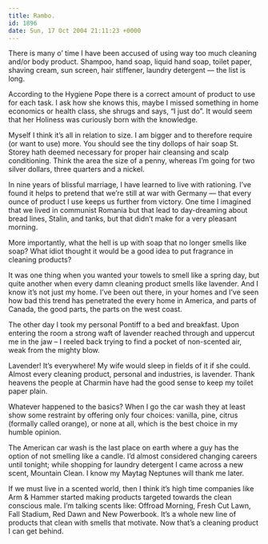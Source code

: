 ```yaml
---
title: Rambo.
id: 1896
date: Sun, 17 Oct 2004 21:11:23 +0000
---
```


There is many o’ time I have been accused of using way too much cleaning and/or body product. Shampoo, hand soap, liquid hand soap, toilet paper, shaving cream, sun screen, hair stiffener, laundry detergent — the list is long.  

According to the Hygiene Pope there is a correct amount of product to use for each task. I ask how she knows this, maybe I missed something in home economics or health class, she shrugs and says, “I just do”. It would seem that her Holiness was curiously born with the knowledge.  

Myself I think it’s all in relation to size. I am bigger and to therefore require (or want to use) more. You should see the tiny dollops of hair soap St. Storey hath deemed necessary for proper hair cleansing and scalp conditioning. Think the area the size of a penny, whereas I’m going for two silver dollars, three quarters and a nickel.  

In nine years of blissful marriage, I have learned to live with rationing. I’ve found it helps to pretend that we’re still at war with Germany — that every ounce of product I use keeps us further from victory. One time I imagined that we lived in communist Romania but that lead to day-dreaming about bread lines, Stalin, and tanks, but that didn’t make for a very pleasant morning.  

More importantly, what the hell is up with soap that no longer smells like soap? What idiot thought it would be a good idea to put fragrance in cleaning products?  

It was one thing when you wanted your towels to smell like a spring day, but quite another when every damn cleaning product smells like lavender. And I know it’s not just my home. I’ve been out there, in your homes and I’ve seen how bad this trend has penetrated the every home in America, and parts of Canada, the good parts, the parts on the west coast.  

The other day I took my personal Pontiff to a bed and breakfast. Upon entering the room a strong waft of lavender reached through and uppercut me in the jaw – I reeled back trying to find a pocket of non-scented air, weak from the mighty blow.  

Lavender! It’s everywhere! My wife would sleep in fields of it if she could. Almost every cleaning product, personal and industries, is lavender. Thank heavens the people at Charmin have had the good sense to keep my toilet paper plain.  

Whatever happened to the basics? When I go the car wash they at least show some restraint by offering only four choices: vanilla, pine, citrus (formally called orange), or none at all, which is the best choice in my humble opinion.  

The American car wash is the last place on earth where a guy has the option of not smelling like a candle. I’d almost considered changing careers until tonight; while shopping for laundry detergent I came across a new scent, Mountain Clean. I know my Maytag Neptunes will thank me later.  

If we must live in a scented world, then I think it’s high time companies like Arm & Hammer started making products targeted towards the clean conscious male. I’m talking scents like: Offroad Morning, Fresh Cut Lawn, Fall Stadium, Red Dawn and New Powerbook. It’s a whole new line of products that clean with smells that motivate. Now that’s a cleaning product I can get behind.





